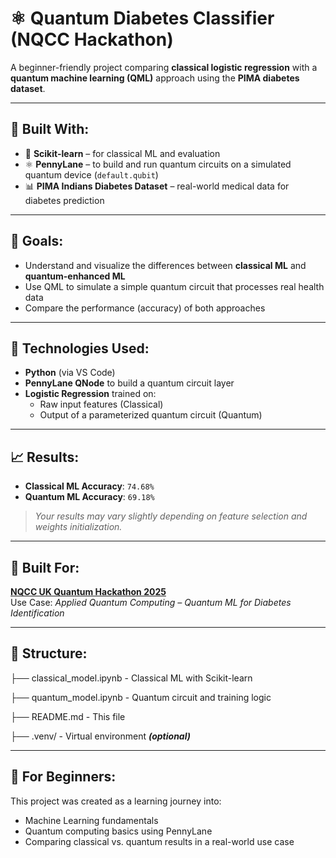 # ⚛️ Quantum Diabetes Classifier (NQCC Hackathon)

A beginner-friendly project comparing **classical logistic regression** with a **quantum machine learning (QML)** approach using the **PIMA diabetes dataset**.

---

## 🔧 Built With:
- 🧠 **Scikit-learn** – for classical ML and evaluation
- ⚛️ **PennyLane** – to build and run quantum circuits on a simulated quantum device (`default.qubit`)
- 📊 **PIMA Indians Diabetes Dataset** – real-world medical data for diabetes prediction

---

## 🎯 Goals:
- Understand and visualize the differences between **classical ML** and **quantum-enhanced ML**
- Use QML to simulate a simple quantum circuit that processes real health data
- Compare the performance (accuracy) of both approaches

---

## 🧪 Technologies Used:
- **Python** (via VS Code)
- **PennyLane QNode** to build a quantum circuit layer
- **Logistic Regression** trained on:
  - Raw input features (Classical)
  - Output of a parameterized quantum circuit (Quantum)

---

## 📈 Results:
- **Classical ML Accuracy**: `74.68%`
- **Quantum ML Accuracy**: `69.18%`

> *Your results may vary slightly depending on feature selection and weights initialization.*

---

## 🚀 Built For:
**[NQCC UK Quantum Hackathon 2025](https://www.nqcc.ac.uk/)**  
Use Case: *Applied Quantum Computing – Quantum ML for Diabetes Identification*

---

## 📂 Structure:
├── classical_model.ipynb   -  Classical ML with Scikit-learn

├── quantum_model.ipynb   -  Quantum circuit and training logic

├── README.md   -  This file

├── .venv/   -  Virtual environment ***(optional)***

---

## 🧠 For Beginners:
This project was created as a learning journey into:
- Machine Learning fundamentals
- Quantum computing basics using PennyLane
- Comparing classical vs. quantum results in a real-world use case

